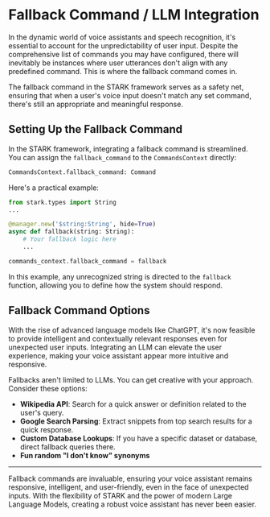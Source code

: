 # Fallback Command / LLM Integration

In the dynamic world of voice assistants and speech recognition, it's essential to account for the unpredictability of user input. Despite the comprehensive list of commands you may have configured, there will inevitably be instances where user utterances don't align with any predefined command. This is where the fallback command comes in.

The fallback command in the STARK framework serves as a safety net, ensuring that when a user's voice input doesn't match any set command, there's still an appropriate and meaningful response.

## Setting Up the Fallback Command

In the STARK framework, integrating a fallback command is streamlined. You can assign the `fallback_command` to the `CommandsContext` directly:

```python
CommandsContext.fallback_command: Command
```

Here's a practical example:

```python
from stark.types import String
...

@manager.new('$string:String', hide=True)
async def fallback(string: String):
    # Your fallback logic here
    ...

commands_context.fallback_command = fallback
```

In this example, any unrecognized string is directed to the `fallback` function, allowing you to define how the system should respond.

## Fallback Command Options

With the rise of advanced language models like ChatGPT, it's now feasible to provide intelligent and contextually relevant responses even for unexpected user inputs. Integrating an LLM can elevate the user experience, making your voice assistant appear more intuitive and responsive.

Fallbacks aren't limited to LLMs. You can get creative with your approach. Consider these options:

- **Wikipedia API**: Search for a quick answer or definition related to the user's query.
- **Google Search Parsing**: Extract snippets from top search results for a quick response.
- **Custom Database Lookups**: If you have a specific dataset or database, direct fallback queries there.
- **Fun random "I don't know" synonyms**

---

Fallback commands are invaluable, ensuring your voice assistant remains responsive, intelligent, and user-friendly, even in the face of unexpected inputs. With the flexibility of STARK and the power of modern Large Language Models, creating a robust voice assistant has never been easier.
